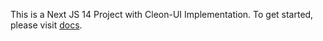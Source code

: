This is a Next JS 14 Project with Cleon-UI Implementation. To get started, please visit [docs](https://cleon-ui.vercel.app).
